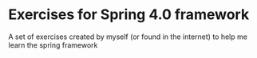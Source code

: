 Exercises for Spring 4.0 framework 
============================

A set of exercises created by myself (or found in the internet) to help me learn the spring framework

